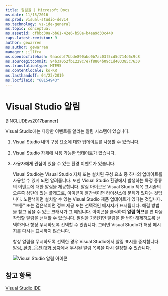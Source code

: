 ```yaml
---
title: 알림을 | Microsoft Docs
ms.date: 11/15/2016
ms.prod: visual-studio-dev14
ms.technology: vs-ide-general
ms.topic: conceptual
ms.assetid: cfbbc30a-bb61-42e6-b58e-b4ea9d33c440
caps.latest.revision: 9
author: gewarren
ms.author: gewarren
manager: jillfra
ms.openlocfilehash: 9aacdbf7bbde890abd0b7ac03f5cd5d714d6c9c8
ms.sourcegitcommit: 94b3a052fb1229c7e7f8804b09c1d403385c7630
ms.translationtype: MTE95
ms.contentlocale: ko-KR
ms.lasthandoff: 04/23/2019
ms.locfileid: "68154943"
---
```

# <a name="visual-studio-notifications"></a>Visual Studio 알림
[!INCLUDE[vs2017banner](../includes/vs2017banner.md)]

Visual Studio에는 다양한 이벤트를 알리는 알림 시스템이 있습니다.

1. Visual Studio 내의 구성 요소에 대한 업데이트를 사용할 수 있습니다.

2. Visual Studio 자체에 사용 가능한 업데이트가 있습니다.

3. 사용자에게 관심이 있을 수 있는 환경 이벤트가 있습니다.

   Visual Studio는 Visual Studio 자체 또는 설치된 구성 요소 중 하나의 업데이트를 사용할 수 있게 되면 알려줍니다. 또한 Visual Studio 환경에서 발생하는 특정 종류의 이벤트에 대한 알림을 제공합니다. 알림 아이콘은 Visual Studio 제목 표시줄의 오른쪽 상단에 있는 플래그로, 아이콘이 빨간색이면 라이선스에 문제가 있다는 것입니다. 노란색이면 설치할 수 있는 Visual Studio 제품 업데이트가 있다는 것입니다. "보통" 또는 검은색이면 정보 제공 또는 선택적인 메시지가 표시됩니다. 해결 방법을 찾고 싶을 수 있는 크래시가 그 예입니다. 아이콘을 클릭하여 **알림 허브**를 연 다음 작업할 알림을 선택할 수 있습니다. 알림을 가리키면 알림을 한 번만 해제하도록 선택하거나 항상 무시하도록 선택할 수 있습니다. 그러면 Visual Studio가 해당 메시지를 다시는 표시하지 않습니다.

   항상 알림을 무시하도록 선택한 경우 Visual Studio에서 알림 표시를 중지합니다. [알림, 환경, 옵션 대화 상자](../ide/reference/notifications-environment-options-dialog-box.md)에서 무시된 알림 목록을 다시 설정할 수 있습니다.

   ![Visual Studio 알림 아이콘](../ide/media/vs2015-notificationicon.png "vs2015_NotificationIcon")

## <a name="see-also"></a>참고 항목
 [Visual Studio IDE](../ide/visual-studio-ide.md)
